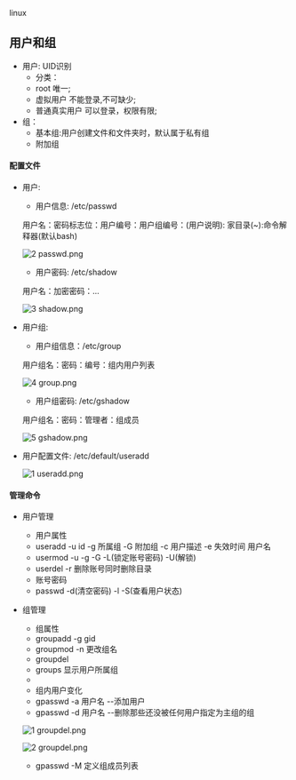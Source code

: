 
linux

## 用户和组

* 用户: UID识别 
	* 分类：
	* root 唯一;
	* 虚拟用户 不能登录,不可缺少;
	* 普通真实用户 可以登录，权限有限;
* 组：
	* 基本组:用户创建文件和文件夹时，默认属于私有组
	* 附加组
	
#### 配置文件
* 用户:
	* 用户信息: /etc/passwd
	
	用户名：密码标志位：用户编号：用户组编号：(用户说明): 家目录(~):命令解释器(默认bash)
	
	![2 passwd.png](https://upload-images.jianshu.io/upload_images/14466577-08830a6b4bf8062a.png?imageMogr2/auto-orient/strip%7CimageView2/2/w/1240)
	
	* 用户密码: /etc/shadow
	
	用户名：加密密码：...
	
	![3 shadow.png](https://upload-images.jianshu.io/upload_images/14466577-d5c0a0315cea35dc.png?imageMogr2/auto-orient/strip%7CimageView2/2/w/1240)

* 用户组:
	*  用户组信息：/etc/group
	
	用户组名：密码：编号：组内用户列表
	
	![4 group.png](https://upload-images.jianshu.io/upload_images/14466577-59e1a14de51195a5.png?imageMogr2/auto-orient/strip%7CimageView2/2/w/1240)
	
	*  用户组密码: /etc/gshadow
	
	用户组名：密码：管理者：组成员
	
	![5 gshadow.png](https://upload-images.jianshu.io/upload_images/14466577-e3c0501da5a94fb0.png?imageMogr2/auto-orient/strip%7CimageView2/2/w/1240)
	
* 用户配置文件: /etc/default/useradd	

	![1 useradd.png](https://upload-images.jianshu.io/upload_images/14466577-0c1c5a6eed363171.png?imageMogr2/auto-orient/strip%7CimageView2/2/w/1240)


#### 管理命令
* 用户管理
	* 用户属性
	* useradd -u id -g 所属组 -G 附加组 -c 用户描述 -e 失效时间 用户名
	* usermod -u -g -G -L(锁定账号密码) -U(解锁)
	* userdel -r 删除账号同时删除目录
	* 账号密码
	* passwd -d(清空密码) -l -S(查看用户状态) 
* 组管理
	* 组属性
	* groupadd -g gid
	* groupmod -n 更改组名
	* groupdel
	* groups 显示用户所属组
	*
	* 组内用户变化
	* gpasswd -a 用户名 --添加用户
	* gpasswd -d 用户名 --删除那些还没被任何用户指定为主组的组	
	
	![1 groupdel.png](https://upload-images.jianshu.io/upload_images/14466577-da9667501ebd551e.png?imageMogr2/auto-orient/strip%7CimageView2/2/w/1240)

	![2 groupdel.png](https://upload-images.jianshu.io/upload_images/14466577-d85da2e2ad0050ff.png?imageMogr2/auto-orient/strip%7CimageView2/2/w/1240)
	
	* gpasswd -M 定义组成员列表
	
	
	
